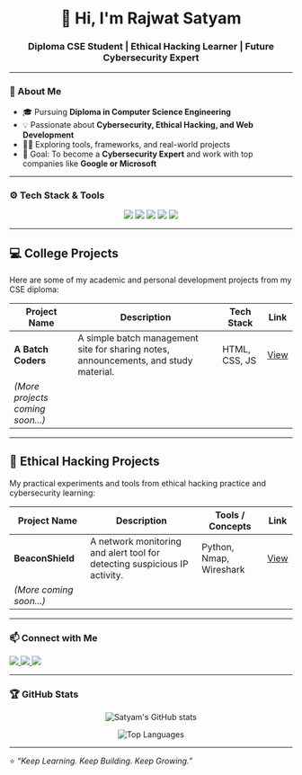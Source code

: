 <h1 align="center">👋 Hi, I'm Rajwat Satyam</h1>
<h3 align="center">Diploma CSE Student | Ethical Hacking Learner | Future Cybersecurity Expert</h3>

---

### 🧠 About Me
- 🎓 Pursuing **Diploma in Computer Science Engineering**  
- 💡 Passionate about **Cybersecurity, Ethical Hacking, and Web Development**  
- 🧑‍💻 Exploring tools, frameworks, and real-world projects  
- 🎯 Goal: To become a **Cybersecurity Expert** and work with top companies like **Google or Microsoft**

---

### ⚙️ Tech Stack & Tools
<p align="center">
  <img src="https://img.shields.io/badge/Code-C-blue?logo=c" />
  <img src="https://img.shields.io/badge/Frontend-HTML%2FCSS%2FJS-orange?logo=html5" />
  <img src="https://img.shields.io/badge/Editor-VS%20Code-blue?logo=visualstudiocode" />
  <img src="https://img.shields.io/badge/OS-Ubuntu-purple?logo=ubuntu" />
  <img src="https://img.shields.io/badge/Version%20Control-Git%2FGitHub-black?logo=git" />
</p>

---

## 💻 College Projects
Here are some of my academic and personal development projects from my CSE diploma:

| Project Name | Description | Tech Stack | Link |
|---------------|-------------|-------------|------|
| **A Batch Coders** | A simple batch management site for sharing notes, announcements, and study material. | HTML, CSS, JS | [View](https://github.com/satyamlabs/ABATCHCODERS) |
| *(More projects coming soon...)* |  |  |  |

---

## 🔐 Ethical Hacking Projects
My practical experiments and tools from ethical hacking practice and cybersecurity learning:

| Project Name | Description | Tools / Concepts | Link |
|---------------|-------------|------------------|------|
| **BeaconShield** | A network monitoring and alert tool for detecting suspicious IP activity. | Python, Nmap, Wireshark | [View](#) |
| *(More coming soon...)* |  |  |  |

---

### 📫 Connect with Me
<p align="left">
  <a href="mailto:rajwatsatyam.dev@gmail.com">
    <img src="https://img.shields.io/badge/Email-satyam.rajwat%40gmail.com-red?logo=gmail" />
  </a>
  <a href="https://linkedin.com/in/satyamrajwat">
    <img src="https://img.shields.io/badge/LinkedIn-satyamrajwat-blue?logo=linkedin" />
  </a>
  <a href="https://github.com/satyamlabs">
    <img src="https://img.shields.io/badge/GitHub-satyamlabs-black?logo=github" />
  </a>
</p>

---

### 🏆 GitHub Stats
<p align="center">
  <img src="https://github-readme-stats.vercel.app/api?username=satyamlabs&show_icons=true&theme=tokyonight" alt="Satyam's GitHub stats" />
</p>

<p align="center">
  <img src="https://github-readme-stats.vercel.app/api/top-langs/?username=satyamlabs&layout=compact&theme=tokyonight" alt="Top Languages" />
</p>

---

⭐ *“Keep Learning. Keep Building. Keep Growing.”*

